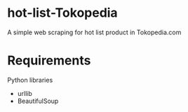 # hot-list-Tokopedia
A simple web scraping for hot list product in Tokopedia.com

Requirements
============
Python libraries
* urllib
* BeautifulSoup
